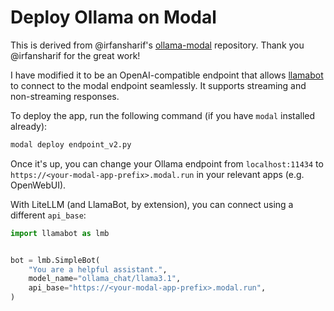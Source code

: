 # Deploy Ollama on Modal

This is derived from @irfansharif's [ollama-modal](https://github.com/irfansharif/ollama-modal) repository.
Thank you @irfansharif for the great work!

I have modified it to be an OpenAI-compatible endpoint that allows [llamabot](https://github.com/ericmjl/llamabot) to connect to the modal endpoint seamlessly.
It supports streaming and non-streaming responses.

To deploy the app, run the following command (if you have `modal` installed already):

```bash
modal deploy endpoint_v2.py
```

Once it's up, you can change your Ollama endpoint from `localhost:11434` to `https://<your-modal-app-prefix>.modal.run` in your relevant apps (e.g. OpenWebUI).

With LiteLLM (and LlamaBot, by extension), you can connect using a different `api_base`:

```python
import llamabot as lmb


bot = lmb.SimpleBot(
    "You are a helpful assistant.",
    model_name="ollama_chat/llama3.1",
    api_base="https://<your-modal-app-prefix>.modal.run",
)
```
